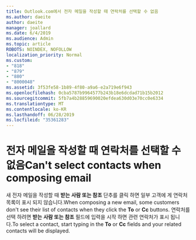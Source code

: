 ```yaml
---
title: Outlook.com에서 전자 메일을 작성할 때 연락처를 선택할 수 없음
ms.author: daeite
author: daeite
manager: joallard
ms.date: 6/4/2019
ms.audience: Admin
ms.topic: article
ROBOTS: NOINDEX, NOFOLLOW
localization_priority: Normal
ms.custom:
- "818"
- "879"
- "880"
- "8000048"
ms.assetid: 3f53fe58-1b89-4f80-a9a6-e2a719e6f943
ms.openlocfilehash: 0cba5787b9964577b243b18e6dcdad71b15b2012
ms.sourcegitcommit: 5fb7a4b28859690020efdea630d03e70cc0e6334
ms.translationtype: MT
ms.contentlocale: ko-KR
ms.lasthandoff: 06/28/2019
ms.locfileid: "35361283"
---
```

# <a name="cant-select-contacts-when-composing-email"></a><span data-ttu-id="4a613-102">전자 메일을 작성할 때 연락처를 선택할 수 없음</span><span class="sxs-lookup"><span data-stu-id="4a613-102">Can't select contacts when composing email</span></span>

<span data-ttu-id="4a613-103">새 전자 메일을 작성할 때 **받는** **사람 또는 참조** 단추를 클릭 하면 일부 고객에 게 연락처 목록이 표시 되지 않습니다.</span><span class="sxs-lookup"><span data-stu-id="4a613-103">When composing a new email, some customers don't see their list of contacts when they click the **To** or **Cc** buttons.</span></span> <span data-ttu-id="4a613-104">연락처를 선택 하려면 **받는** **사람 또는 참조** 필드에 입력을 시작 하면 관련 연락처가 표시 됩니다.</span><span class="sxs-lookup"><span data-stu-id="4a613-104">To select a contact, start typing in the **To** or **Cc** fields and your related contacts will be displayed.</span></span>
